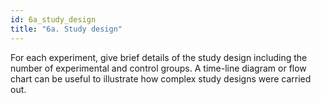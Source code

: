 ```yaml
---
id: 6a_study_design
title: "6a. Study design"
---
```

For each experiment, give brief details of the study design including the number of experimental and control groups. A time-line diagram or flow chart can be useful to illustrate how complex study designs were carried out.

